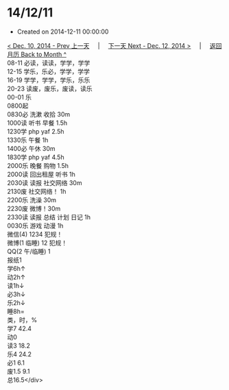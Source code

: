 # 14/12/11

* Created on 2014-12-11 00:00:00

[&lt; Dec. 10, 2014 - Prev 上一天](d10.md)     \|     [下一天 Next - Dec. 12, 2014 &gt;](d12.md)     \|     [返回月历 Back to Month ^](index.md)   
08-11 必读，读读，学学，学学  
12-15 学乐，乐必，学学，学学  
16-19 学学，学学，学乐，乐乐  
20-23 读废，废乐，废读，读乐  
00-01 乐  
0800起  
0830必 洗漱 收拾 30m  
1000读 听书 早餐 1.5h  
1230学 php yaf 2.5h  
1330乐 午餐 1h  
1400必 午休 30m  
1830学 php yaf 4.5h  
2000乐 晚餐 购物 1.5h  
2000读 回出租屋 听书 1h  
2030读 读报 社交网络 30m  
2130废 社交网络！ 1h  
2200乐 洗澡 30m  
2230废 微博！30m  
2330读 读报 总结 计划 日记 1h  
0030乐 游戏 动漫 1h  
微信\(4\) 1234 犯规！  
微博\(1 临睡\) 12 犯规！  
QQ\(2 午/临睡\) 1  
报纸1  
学6h↑  
动2h↑  
读1h↓  
必3h↓  
乐2h↓  
睡8h=  
类，时，%  
学7 42.4  
动0  
读3 18.2  
乐4 24.2  
必1 6.1  
废1.5 9.1  
总16.5&lt;/div&gt;

